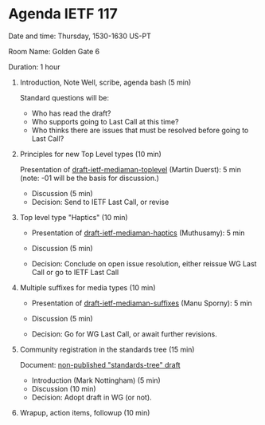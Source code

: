 # Agenda IETF 117


Date and time: Thursday, 1530-1630 US-PT

Room Name: Golden Gate 6

Duration: 1 hour

1. Introduction, Note Well, scribe, agenda bash (5 min)

    Standard questions will be:
    * Who has read the draft?
    * Who supports going to Last Call at this time?
    * Who thinks there are issues that must be resolved before going to Last Call?

3. Principles for new Top Level types (10 min)
    
    Presentation of [draft-ietf-mediaman-toplevel](https://datatracker.ietf.org/doc/draft-ietf-mediaman-toplevel/) (Martin Duerst): 5 min (note: -01 will be the basis for discussion.)
    
    * Discussion (5 min)
    * Decision: Send to IETF Last Call, or revise
    
4. Top level type "Haptics" (10 min)

    * Presentation of [draft-ietf-mediaman-haptics](https://datatracker.ietf.org/doc/draft-ietf-mediaman-haptics/) (Muthusamy): 5 min
    
    * Discussion (5 min)
    * Decision: Conclude on open issue resolution, either reissue WG Last Call or go to IETF Last Call
    
6. Multiple suffixes for media types (10 min)

    * Presentation of [draft-ietf-mediaman-suffixes](https://datatracker.ietf.org/doc/draft-ietf-mediaman-suffixes/) (Manu Sporny): 5 min
  
    * Discussion (5 min)
    * Decision: Go for WG Last Call, or await further revisions.
    
6. Community registration in the standards tree (15 min)

    Document: [non-published "standards-tree" draft](https://mnot.github.io/I-D/draft-nottingham-mediaman-standards-tree.html)

    * Introduction (Mark Nottingham) (5 min)
    * Discussion (10 min)
    * Decision: Adopt draft in WG (or not).
    
6. Wrapup, action items, followup (10 min)
